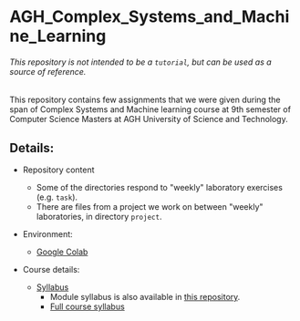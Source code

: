 # AGH_Complex_Systems_and_Machine_Learning
###### This repository is not intended to be a `tutorial`, but can be used as a source of reference.

This repository contains few assignments that we were given during the span of Complex Systems and Machine learning course at 9th semester of Computer Science Masters at AGH University of Science and Technology.

## Details:

- Repository content
  - Some of the directories respond to "weekly" laboratory exercises (e.g. `task`).
  - There are files from a project we work on between "weekly" laboratories, in directory `project`.
    
- Environment:
  - [Google Colab](https://colab.research.google.com)
  
- Course details:
  - [Syllabus](https://sylabusy.agh.edu.pl/en/document/ab410058-09f7-44de-ba12-69f6f32b6855.pdf)
    - Module syllabus is also available in [this repository](complex-systems-syllabus_english.pdf). 
    - [Full course syllabus](https://sylabusy.agh.edu.pl/en/1/2/18/1/5/4/147)
